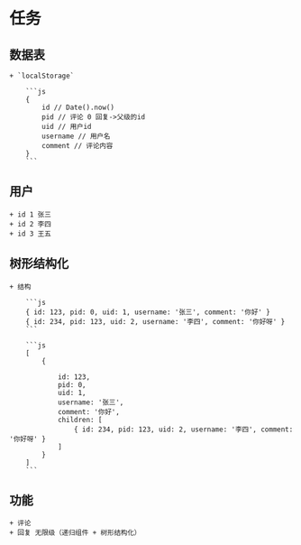# 任务

## 数据表

    + `localStorage`

        ```js
        {
            id // Date().now()
            pid // 评论 0 回复->父级的id
            uid // 用户id
            username // 用户名
            comment // 评论内容
        }
        ```

## 用户

    + id 1 张三
    + id 2 李四
    + id 3 王五

## 树形结构化

    + 结构

        ```js
        { id: 123, pid: 0, uid: 1, username: '张三', comment: '你好' }
        { id: 234, pid: 123, uid: 2, username: '李四', comment: '你好呀' }
        ```

        ```js
        [
            {
                
                id: 123,
                pid: 0,
                uid: 1,
                username: '张三',
                comment: '你好',
                children: [
                    { id: 234, pid: 123, uid: 2, username: '李四', comment: '你好呀' }
                ]
            }
        ]
        ```

## 功能

    + 评论
    + 回复 无限级（递归组件 + 树形结构化）
